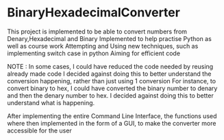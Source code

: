 # BinaryHexadecimalConverter

This project is implemented to be able to convert numbers from Denary,Hexadecimal and Binary
Implemented to help practise Python as well as course work
Attempting and Using new techniques, such as implementing switch case in python
Aiming for efficient code

NOTE : In some cases, I could have reduced the code needed  by reusing already made code
I decided against doing this to better understand the conversion happening, rather than just using 1 conversion
For instance, to convert binary to hex, I could have converted the binary number to denary and then the denary number to hex. I decided against doing this to better understand what is happening.

After implementing the entire Command Line Interface, the functions used where then implemented in the form of a GUI, to make the converter more accessible for the user